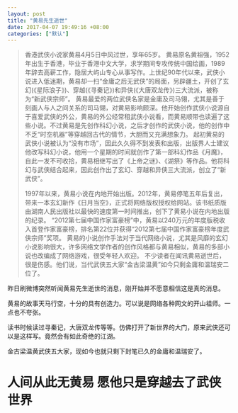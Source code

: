 ```yaml
---
layout: post
title: "黄易先生逝世"
date: 2017-04-07 19:49:16 +08:00
categories: ["默认"]
---
```


<blockquote>香港武侠小说家黄易4月5日中风过世，享年65岁。
黄易原名黄祖强，1952年出生于香港，毕业于香港中文大学，求学期间专攻传统中国绘画，1989年辞去高薪工作，隐居大屿山专心从事写作。上世纪90年代以来，武侠小说进入低迷期，黄易却一扫“金庸之后无武侠”的局面，另辟疆土，开创了玄幻(《星际浪子》)、穿越(《寻秦记》)和异侠(《大唐双龙传》)三大流派，被称为“新武侠宗师”。
黄易最爱的两位武侠名家是金庸及司马翎，尤其是善于刻画人与人之间关系的司马翎，对黄易影响颇深。他开始创作武侠小说源自于喜爱武侠的外公，黄易的外公经常租武侠小说看，而黄易顺带也读遍了这些小说。不过黄易是先创作科幻小说，之后才创作的武侠小说，他的创作中不乏“时空机器”等穿越回古代的情节，大胆而又充满想象力。
起初黄易的武侠小说被认为“没有市场”，因此久久得不到发表和出版，出版界人士建议他改写科幻小说，他用一个星期的时间就创作了第一部科幻作品《月魔》，自此一发不可收拾，黄易相继写出了《上帝之谜》、《湖祭》等作品。他将科幻与武侠结合起来，因此创作出了玄幻、穿越和异侠三大流派，创立了“新武侠”。

1997年以来，黄易小说在内地开始出版。2012年，黄易停笔五年后复出，带来一本玄幻新作《日月当空》，正式将网络版权授权给网站。该书纸质版由湖南人民出版社以最快的速度第一时间推出，创下了黄易小说在内地出版的纪录。
“2012第七届中国作家富豪榜”中，黄易以240万元的年度版税收入首登作家富豪榜，排名第22位并获得“2012第七届中国作家富豪榜年度武侠宗师”奖项。
黄易的小说创作手法对于当代网络小说，尤其是风靡的玄幻小说影响很大，许多网络文学作者的创作风格都与黄易相似，黄易的多部小说也改编成了网络游戏，很受年轻人欢迎。
不少读者在闻讯黄易逝世后，很是伤感。他们说，当代武侠五大家“金古梁温黄”如今只剩金庸和温瑞安二位了。</blockquote>
<p>昨日刷微博突然听闻黄易先生逝世的消息，刚开始并不愿意相信这是真的消息。</p>
<p>黄易的故事天马行空，十分的具有创造力。可以说是网络各种网文的开山祖师。一点也不夸张。</p>
<p>读书时候读过寻秦记，大唐双龙传等等。仿佛打开了新世界的大门，原来武侠还可以是这样写。竟然会有如此奇绝的江湖。</p>
<p>金古梁温黄武侠五大家，现如今也就只剩下封笔已久的金庸和温瑞安了。</p>
<h1>人间从此无黄易 愿他只是穿越去了武侠世界</h1>
